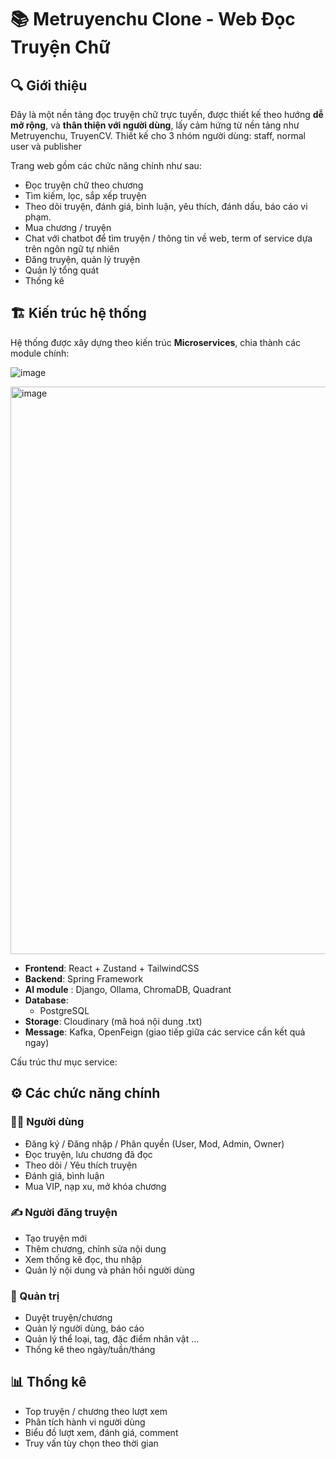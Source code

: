 # 📚 Metruyenchu Clone - Web Đọc Truyện Chữ

## 🔍 Giới thiệu

Đây là một nền tảng đọc truyện chữ trực tuyến, được thiết kế theo hướng **dễ mở rộng**, và **thân thiện với người dùng**, lấy cảm hứng từ nền tảng như Metruyenchu, TruyenCV. Thiết kế cho 3 nhóm người dùng: staff, normal user và publisher

Trang web gồm các chức năng chính như sau:
- Đọc truyện chữ theo chương
- Tìm kiếm, lọc, sắp xếp truyện
- Theo dõi truyện, đánh giá, bình luận, yêu thích, đánh dấu, báo cáo vi phạm.
- Mua chương / truyện
- Chat với chatbot để tìm truyện / thông tin về web, term of service dựa trên ngôn ngữ tự nhiên
- Đăng truyện, quản lý truyện
- Quản lý tổng quát
- Thống kê


## 🏗️ Kiến trúc hệ thống

Hệ thống được xây dựng theo kiến trúc **Microservices**, chia thành các module chính:

![image](https://github.com/user-attachments/assets/be067d02-547d-46c7-bbdb-26ed4f80bb19)

<img width="663" height="908" alt="image" src="https://github.com/user-attachments/assets/00d772f1-3a7a-45b9-8d30-8eeebf87e95f" />


- **Frontend**: React + Zustand + TailwindCSS
- **Backend**: Spring Framework
- **AI module** : Django, Ollama, ChromaDB, Quadrant 
- **Database**:
  - PostgreSQL 
- **Storage**: Cloudinary (mã hoá nội dung .txt)
- **Message**: Kafka, OpenFeign (giao tiếp giữa các service cần kết quả ngay)


Cấu trúc thư mục service:


## ⚙️ Các chức năng chính

### 🧑‍💻 Người dùng

- Đăng ký / Đăng nhập / Phân quyền (User, Mod, Admin, Owner)
- Đọc truyện, lưu chương đã đọc
- Theo dõi / Yêu thích truyện
- Đánh giá, bình luận
- Mua VIP, nạp xu, mở khóa chương

### ✍️ Người đăng truyện

- Tạo truyện mới
- Thêm chương, chỉnh sửa nội dung
- Xem thống kê đọc, thu nhập
- Quản lý nội dung và phản hồi người dùng

### 🔐 Quản trị

- Duyệt truyện/chương
- Quản lý người dùng, báo cáo
- Quản lý thể loại, tag, đặc điểm nhân vật ...
- Thống kê theo ngày/tuần/tháng

## 📊 Thống kê

- Top truyện / chương theo lượt xem
- Phân tích hành vi người dùng
- Biểu đồ lượt xem, đánh giá, comment
- Truy vấn tùy chọn theo thời gian


